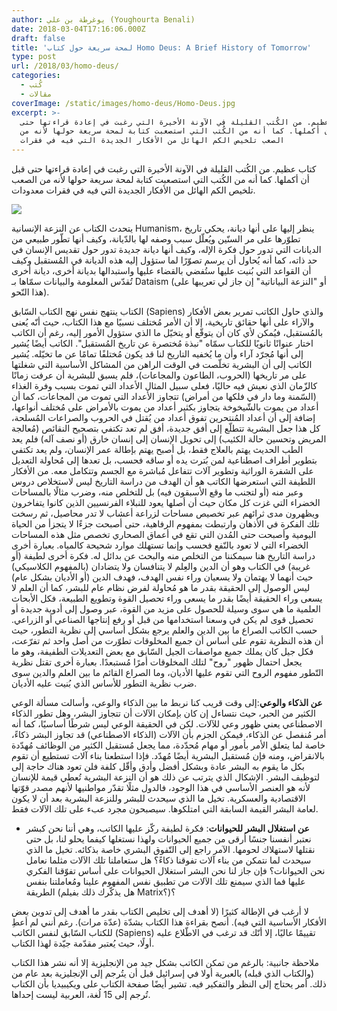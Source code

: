 ```yaml
---
author: يوغرطة بن علي (Youghourta Benali)
date: 2018-03-04T17:16:06.000Z
draft: false
title: 'لمحة سريعة حول كتاب Homo Deus: A Brief History of Tomorrow'
type: post
url: /2018/03/homo-deus/
categories:
  - كُتب
  - مقالات
coverImage: /static/images/homo-deus/Homo-Deus.jpg
excerpt: >-
  كتاب عظيم. من الكُتب القليلة في الآونة الأخيرة التي رغبت في إعادة قراءتها حتى
  قبل أن أكملها. كما أنه من الكُتب التي استصعبت كتابة لمحة سريعة حولها لأنه من
  الصعب تلخيص الكم الهائل من الأفكار الجديدة التي فيه في فقرات
---
```

كتاب عظيم. من الكُتب القليلة في الآونة الأخيرة التي رغبت في إعادة قراءتها حتى قبل أن أكملها. كما أنه من الكُتب التي استصعبت كتابة لمحة سريعة حولها لأنه من الصعب تلخيص الكم الهائل من الأفكار الجديدة التي فيه في فقرات معدودات.

![](/static/images/homo-deus/Homo-Deus.jpg)

يتحدث الكتاب عن النزعة الإنسانية Humanism، ينظر إليها على أنها ديانة، يحكي تاريخ تطوّرها على مر السنّين ويُعلّل سبب وصفه لها بالدّيانة، وكيف أنها تطّور طبيعي من الديانات التي تدور حول فكرة الإله، وكيف أنها ديانة جديدة تدور حول تقديس الإنسان في حد ذاته، كما أنه يُحاول أن يرسم تصوّرًا لما ستؤول إليه هذه الديانة في المُستقبل وكيف أن القواعد التي بُنيت عليها ستُفضي بالقضاء عليها واستبدالها بديانة أخرى، ديانة أخرى تُقدّس المعلومة والبيانات سمّاها بـ Dataism (أو "النزعة البياناتية" إن جاز لي تعريبها على هذا النّحو).

الكتاب ينتهج نفس نهج الكتاب السّابق (Sapiens) والذي حاول الكاتب تمرير بعض الأفكار والآراء على أنها حقائق تاريخية، إلا أن الأمر مُختلف نسبيًا مع هذا الكتاب، حيث أنّه يُعنى بالمُستقبل، فيُمكن لأي كان أن يتوقّع أو يتخيّل ما الذي ستؤول الأمور إليه، رغم أن الكاتب اختار عنوانًا ثانويًا للكتاب سمّاه "نبذة مُختصرة عن تاريخ المُستقبل". الكاتب أيضًا يُشير إلى أنها مُجرّد آراء وأن ما يُخفيه التاريخ لنا قد يكون مُختلفًا تمامًا عن ما تخيّله. يُشير الكاتب إلى أن البشرية تخلّصت في الوقت الراهن من المشاكل الأساسية التي شغلتها على مر تاريخها (الحروب، الطاعون والمجاعات)، فلم يسبق للبشرية أن عرفت زمانًا كالزّمان الذي نعيش فيه حاليًا، فعلى سبيل المثال الأعداد التي تموت بسبب وفرة الغذاء (السّمنة وما دار في فلكها من أمراض) تتجاوز الأعداد التي تموت من المجاعات، كما أن أعداد من يموت بالشّيخوخة يتجاوز بكثير أعداد من يموت بالأمراض على مُختلف أنواعها، إضافة إلى أن أعداد المُنتحرين تفوق أعداد من يُقتل في الحروب والصراعات المُسلحة، كل هذا جعل البشرية تتطلّع إلى أفق جديدة، أفق لم تعد تكتفي بتصحيح النقائص (مُعالجة المريض وتحسين حالة الكئيب) إلى تحويل الإنسان إلى إنسان خارق (أو نصف آله) فلم يعد الطب الحديث يهتم بالعلاج فقط، بل أصبح يهتم بإطالة عمر الإنسان، ولم يعد تكتفي بتطوير أطراف اصطناعية لمن بُترت يده أو ساقه فحسب، بل تعدها إلى مُحاولة التعديل على الشفرة الوراثية وتطوير آلات تتفاعل مُباشرة مع الجسم وتتكامل معه. من الأفكار اللطيفة التي استعرضها الكاتب هو أن الهدف من دراسة التاريخ ليس لاستخلاص دروس وعبر منه (أو لتجنب ما وقع الأسبقون فيه) بل للتخلص منه، وضرب مثالًا بالمساحات الخضراء التي غزت كل مكان حيث أن أصلها يعود للنبلاء الفرنسيين الذين كانوا يتفاخرون ويظهرون مدى ثرائهم عبر تخصيص مساحات لزراعة أعشاب لا تدر محاصيل، ثم رسخت تلك الفكرة في الأذهان وارتبطت بمفهوم الرفاهية، حتى أصبحت جزءًا لا يتجزأ من الحياة اليومية وأصبحت حتى المُدن التي تقع في أعماق الصحاري تخصص مثل هذه المساحات الخضراء التي لا تعود بالنّفع فحسب وإنما تستهلك موارد شحيحة كالمياه. بعبارة أخرى دراسة التاريخ هنا سيمكننا من التخلص منه والبحث عن بدائل له. فكرة أخرى لطيفة (أو غريبة) في الكتاب وهو أن الدين والعِلم لا يتنافسان ولا يتضادان (بالمفهوم الكلاسيكي) حيث أنهما لا يهتمان ولا يسعيان وراء نفس الهدف، فهدف الدين (أو الأديان بشكل عام) ليس الوصول إلى الحقيقة بقدر ما هو مُحاولة لفرض نظام عام للبشر، كما أن العلم لا يسعى وراء الحقيقة أيضًا بقدر ما يسعى وراء تحصيل القوة وتطويع الطبيعة، فكل الأبحاث العلمية ما هي سوى وسيلة للحصول على مزيد من القوة، عبر وصول إلى أدوية جديدة أو تحصيل قوى لم يكن في وسعنا استخدامها من قبل أو رفع إنتاجها الصناعي أو الزراعي. حسب الكاتب الصراع ما بين الدين والعلم يرجع بشكل أساسي إلى نظرية التطور، حيث أن هذه النظرية تقوم على أساس أن جميع المخلوقات تطوّرت من أصل واحد ثم تفرّعت، فكل جيل كان يملك جميع مواصفات الجيل السّابق مع بعض التعديلات الطفيفة، وهو ما يجعل احتمال ظهور "روح" لتلك المخلوقات أمرًا مُستبعدًا. بعبارة أخرى تقتل نظرية التّطور مفهوم الروح التي تقوم عليها الأديان، وما الصراع القائم ما بين العلم والدين سوى ضرب نظرية التطور للأساس الذي بُنيت عليه الأديان.

**عن الذكاء والوعي**:إلى وقت قريب كنا نربط ما بين الذكاء والوعي، وأسالت مسألة الوعي الكثير من الحبر، حيث نتساءل إن كان بإمكان الآلات أن تتجاوز البشر، وهل تطور الذكاء الاصطناعي يعني ظهور وعي للآلات. لكن في الحقيقة الوعي ليس شرطًا أساسيًا، كما أنه أمر مُنفصل عن الذكاء، فيمكن الجزم بأن الآلات (الذكاء الاصطناعي) قد تجاوز البشر ذكاءً، خاصة لما يتعلق الأمر بأمور أو مهام مُحدّدة، مما يجعل مُستقبل الكثير من الوظائف مُهدّدة بالانقراض، ومنه فإن مُستقبل البشرية أيضًا مُهدّد. فإذا استطعنا بناء آلات تستطيع أن تقوم بكل ما يقوم به البشر عادة وبشكل أفضل وأدق وأقّل كلفة فلن تعود هناك حاجة إلى لتوظيف البشر. الإشكال الذي يترتب عن ذلك هو أن النزعة البشرية تُعطي قيمة للإنسان لأنه هو العنصر الأساسي في هذا الوجود، فالدول مثلًا تقدّر مواطنيها لأنهم مصدر قوّتها الاقتصادية والعسكرية. تخيل ما الذي سيحدث للبشر وللنزعة البشرية بعد أن لا يكون لعامة البشر القيمة السابقة التي امتلكوها. سيصبحون مجرد عبء على تلك الآلات فقط.

-   **عن استغلال البشر للحيوانات**: فكرة لطيفة ركّز عليها الكاتب، وهي أننا نحن كبشر نعتبر أنفسنا جنسًا أرقى من جميع الحيوانات ولهذا نستغلها كيفما يحلو لنا، بل حتى نقتلها لاستهلاك لحومها. الآمر راجع إلى التّفوق البشري خاصة بذكائه. تخيل ما الذي سيحدث لما نتمكن من بناء آلات تفوقنا ذكاءً؟ هل ستعاملنا تلك الآلات مثلما نعامل نحن الحيوانات؟ فإن جاز لنا نحن البشر استغلال الحيوانات على أساس تفوّقنا الفكري عليها فما الذي سيمنع تلك الآلات من تطبيق نفس المفهوم علينا ومُعاملتنا بنفس الطريقة (هل يذكّرك ذلك بفيلم Matrix؟)؟

لا أرغب في الإطالة كثيرًا (لا أهدف إلى تخليص الكتاب بقدر ما أهدف إلى تدوين بعض الأفكار الأساسية التي فيه). أنصح بقراءة هذا الكتاب بشدّة (عدّة مرات). رغم أنني لم أعطِ للكتاب السّابق لنفس الكاتب (Sapiens) تقييمًا عاليًا، إلا أنّك قد ترغب في الاطّلاع عليه أولًا، حيث يُعتبر مقدّمة جيّدة لهذا الكتاب.

ملاحظة جانبية: بالرغم من تمكن الكاتب بشكل جيد من الإنجليزية إلا أنه نشر هذا الكتاب (والكتاب الذي قبله) بالعبرية أولا في إسرائيل قبل أن يتُرجم إلى الإنجليزية بعد عام من ذلك. أمر يحتاج إلى النظر والتفكير فيه. تشير أيضًا صفحة الكتاب على ويكيبيديا بأن الكتاب تُرجم إلى 15 لُغة، العربية ليست إحداها.
